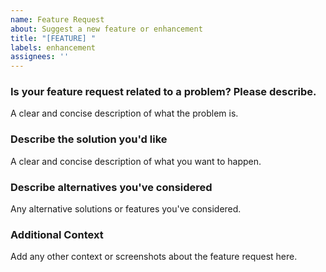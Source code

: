 ```yaml
---
name: Feature Request
about: Suggest a new feature or enhancement
title: "[FEATURE] "
labels: enhancement
assignees: ''
---
```


### Is your feature request related to a problem? Please describe.
A clear and concise description of what the problem is.

### Describe the solution you'd like
A clear and concise description of what you want to happen.

### Describe alternatives you've considered
Any alternative solutions or features you've considered.

### Additional Context
Add any other context or screenshots about the feature request here.
